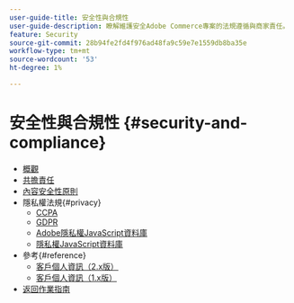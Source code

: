 ```yaml
---
user-guide-title: 安全性與合規性
user-guide-description: 瞭解維護安全Adobe Commerce專案的法規遵循與商家責任。
feature: Security
source-git-commit: 28b94fe2fd4f976ad48fa9c59e7e1559db8ba35e
workflow-type: tm+mt
source-wordcount: '53'
ht-degree: 1%

---
```



# 安全性與合規性 {#security-and-compliance}

- [概觀](overview.md)
- [共擔責任](shared-responsibility.md)
- [內容安全性原則](content-security-policy.md)
- 隱私權法規{#privacy}
   - [CCPA](privacy/ccpa.md)
   - [GDPR](privacy/gdpr.md)
   - [Adobe隱私權JavaScript資料庫](privacy/adobe-javascript-library.md)
   - [隱私權JavaScript資料庫](privacy/javascript-library.md)
- 參考{#reference}
   - [客戶個人資訊（2.x版）](privacy/data-m2.md)
   - [客戶個人資訊（1.x版）](privacy/data-m1.md)
- [返回作業指南](https://experienceleague.adobe.com/docs/commerce-operations/operational-guides/home.html?lang=zh-Hant)
